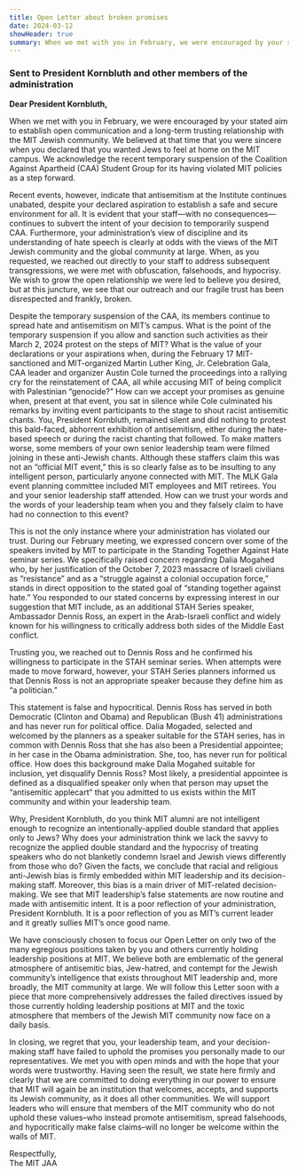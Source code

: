 ```yaml
---
title: Open Letter about broken promises
date: 2024-03-12
showHeader: true
summary: When we met with you in February, we were encouraged by your stated aim to establish open communication and a long-term trusting relationship with the MIT Jewish community. We believed at that time that you were sincere when you declared that you wanted Jews to feel at home on the MIT campus. We acknowledge the recent temporary suspension of the Coalition Against Apartheid (CAA) Student Group for its having violated MIT policies as a step forward. Recent events, however, indicate that antisemitism at the Institute continues unabated, despite your declared aspiration to establish a safe and secure environment for all. It is evident that your staff—with no consequences—continues to subvert the intent of your decision to temporarily suspend CAA. Furthermore, your administration’s view of discipline and its understanding of hate speech is clearly at odds with the views of the MIT Jewish community and the global community at large. When, as you requested, we reached out directly to your staff to address subsequent transgressions, we were met with obfuscation, falsehoods, and hypocrisy. We wish to grow the open relationship we were led to believe you desired, but at this juncture, we see that our outreach and our fragile trust has been disrespected and frankly, broken.
---
```


### Sent to President Kornbluth and other members of the administration

**Dear President Kornbluth,**

When we met with you in February, we were encouraged by your stated aim to establish open communication and a long-term trusting relationship with the MIT Jewish community. We believed at that time that you were sincere when you declared that you wanted Jews to feel at home on the MIT campus. We acknowledge the recent temporary suspension of the Coalition Against Apartheid (CAA) Student Group for its having violated MIT policies as a step forward.

Recent events, however, indicate that antisemitism at the Institute continues unabated, despite your declared aspiration to establish a safe and secure environment for all. It is evident that your staff—with no consequences—continues to subvert the intent of your decision to temporarily suspend CAA. Furthermore, your administration’s view of discipline and its understanding of hate speech is clearly at odds with the views of the MIT Jewish community and the global community at large. When, as you requested, we reached out directly to your staff to address subsequent transgressions, we were met with obfuscation, falsehoods, and hypocrisy. We wish to grow the open relationship we were led to believe you desired, but at this juncture, we see that our outreach and our fragile trust has been disrespected and frankly, broken.

Despite the temporary suspension of the CAA, its members continue to spread hate and antisemitism on MIT’s campus. What is the point of the temporary suspension if you allow and sanction such activities as their March 2, 2024 protest on the steps of MIT? What is the value of your declarations or your aspirations when, during the February 17 MIT-sanctioned and MIT-organized Martin Luther King, Jr. Celebration Gala, CAA leader and organizer Austin Cole turned the proceedings into a rallying cry for the reinstatement of CAA, all while accusing MIT of being complicit with Palestinian “genocide?” How can we accept your promises as genuine when, present at that event, you sat in silence while Cole culminated his remarks by inviting event participants to the stage to shout racist antisemitic chants. You, President Kornbluth, remained silent and did nothing to protest this bald-faced, abhorrent exhibition of antisemitism, either during the hate-based speech or during the racist chanting that followed. To make matters worse, some members of your own senior leadership team were filmed joining in these anti-Jewish chants. Although these staffers claim this was not an “official MIT event,” this is so clearly false as to be insulting to any intelligent person, particularly anyone connected with MIT. The MLK Gala event planning committee included MIT employees and MIT retirees. You and your senior leadership staff attended. How can we trust your words and the words of your leadership team when you and they falsely claim to have had no connection to this event?

This is not the only instance where your administration has violated our trust. During our February meeting, we expressed concern over some of the speakers invited by MIT to participate in the Standing Together Against Hate seminar series. We specifically raised concern regarding Dalia Mogahed who, by her justification of the October 7, 2023 massacre of Israeli civilians as “resistance” and as a “struggle against a colonial occupation force,” stands in direct opposition to the stated goal of “standing together against hate.” You responded to our stated concerns by expressing interest in our suggestion that MIT include, as an additional STAH Series speaker, Ambassador Dennis Ross, an expert in the Arab-Israeli conflict and widely known for his willingness to critically address both sides of the Middle East conflict.

Trusting you, we reached out to Dennis Ross and he confirmed his willingness to participate in the STAH seminar series. When attempts were made to move forward, however, your STAH Series planners informed us that Dennis Ross is not an appropriate speaker because they define him as “a politician.”

This statement is false and hypocritical. Dennis Ross has served in both Democratic (Clinton and Obama) and Republican (Bush 41) administrations and has never run for political office. Dalia Mogaded, selected and welcomed by the planners as a speaker suitable for the STAH series, has in common with Dennis Ross that she has also been a Presidential appointee; in her case in the Obama administration. She, too, has never run for political office. How does this background make Dalia Mogahed suitable for inclusion, yet disqualify Dennis Ross? Most likely, a presidential appointee is defined as a disqualified speaker only when that person may upset the “antisemitic applecart” that you admitted to us exists within the MIT community and within your leadership team.

Why, President Kornbluth, do you think MIT alumni are not intelligent enough to recognize an intentionally-applied double standard that applies only to Jews? Why does your administration think we lack the savvy to recognize the applied double standard and the hypocrisy of treating speakers who do not blanketly condemn Israel and Jewish views differently from those who do? Given the facts, we conclude that racial and religious anti-Jewish bias is firmly embedded within MIT leadership and its decision-making staff. Moreover, this bias is a main driver of MIT-related decision-making. We see that MIT leadership’s false statements are now routine and made with antisemitic intent. It is a poor reflection of your administration, President Kornbluth. It is a poor reflection of you as MIT’s current leader and it greatly sullies MIT’s once good name.

We have consciously chosen to focus our Open Letter on only two of the many egregious positions taken by you and others currently holding leadership positions at MIT. We believe both are emblematic of the general atmosphere of antisemitic bias, Jew-hatred, and contempt for the Jewish community’s intelligence that exists throughout MIT leadership and, more broadly, the MIT community at large. We will follow this Letter soon with a piece that more comprehensively addresses the failed directives issued by those currently holding leadership positions at MIT and the toxic atmosphere that members of the Jewish MIT community now face on a daily basis.

In closing, we regret that you, your leadership team, and your decision-making staff have failed to uphold the promises you personally made to our representatives. We met you with open minds and with the hope that your words were trustworthy. Having seen the result, we state here firmly and clearly that we are committed to doing everything in our power to ensure that MIT will again be an institution that welcomes, accepts, and supports its Jewish community, as it does all other communities. We will support leaders who will ensure that members of the MIT community who do not uphold these values–who instead promote antisemitism, spread falsehoods, and hypocritically make false claims–will no longer be welcome within the walls of MIT.

Respectfully,\
The MIT JAA